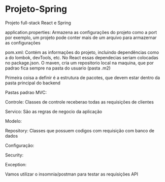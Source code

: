 # Projeto-Spring
Projeto full-stack React e Spring

application.properties: Armazena as configurações do projeto como a port por exemplo, um projeto pode conter mais de um arquivo para armazernar as configurações

pom.xml: Contém as informações do projeto, incluindo dependências como a do lombok, devTools, etc. No React essas dependecias seriam colocadas no package.json. O maven, cria um repositorio local na maquina, que por padrao fica sempre na pasta do usuario (pasta .m2)

Primeira coisa a definir é a estrutura de pacotes, que devem estar dentro da pasta principal do backend

Pastas padrao MVC:

Controle: Classes de controle receberao todas as requisições de clientes

Servico: São as regras de negocio da aplicação

Modelo:

Repository: Classes que possuem codigos com requisição com banco de dados

Configuração:

Security:

Exception:

Vamos utilizar o insomnia/postman para testar as requisições API

